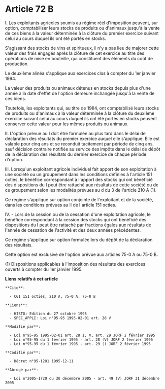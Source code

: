 # Article 72 B

I. Les exploitants agricoles soumis au régime réel d'imposition peuvent, sur option, comptabiliser leurs stocks de produits
ou d'animaux jusqu'à la vente de ces biens à la valeur déterminée à la clôture du premier exercice suivant celui au cours
duquel ils ont été portés en stocks.

S'agissant des stocks de vins et spiritueux, il n'y a pas lieu de majorer cette valeur des frais engagés après la clôture de
cet exercice au titre des opérations de mise en bouteille, qui constituent des éléments du coût de production.

Le deuxième alinéa s'applique aux exercices clos à compter du 1er janvier 1994.

La valeur des produits ou animaux détenus en stocks depuis plus d'une année à la date d'effet de l'option demeure inchangée
jusqu'à la vente de ces biens.

Toutefois, les exploitants qui, au titre de 1984, ont comptabilisé leurs stocks de produits ou d'animaux à la valeur
déterminée à la clôture du deuxième exercice suivant celui au cours duquel ils ont été portés en stocks peuvent conserver
cette valeur pour les mêmes produits ou animaux.

II. L'option prévue au I doit être formulée au plus tard dans le délai de déclaration des résultats du premier exercice
auquel elle s'applique. Elle est valable pour cinq ans et se reconduit tacitement par période de cinq ans, sauf décision
contraire notifiée au service des impôts dans le délai de dépôt de la déclaration des résultats du dernier exercice de chaque
période d'option.

III. Lorsqu'un exploitant agricole individuel fait apport de son exploitation à une société ou un groupement dans les
conditions définies à l'article 151 octies, le bénéfice correspondant à l'apport des stocks qui ont bénéficié des
dispositions du I peut être rattaché aux résultats de cette société ou de ce groupement selon les modalités prévues au d du 3
de l'article 210 A (1).

Ce régime s'applique sur option conjointe de l'exploitant et de la société, dans les conditions prévues au II de l'article
151 octies.

IV. - Lors de la cession ou de la cessation d'une exploitation agricole, le bénéfice correspondant à la cession des stocks
qui ont bénéficié des dispositions du I peut être rattaché par fractions égales aux résultats de l'année de cessation de
l'activité et des deux années précédentes.

Ce régime s'applique sur option formulée lors du dépôt de la déclaration des résultats.

Cette option est exclusive de l'option prévue aux articles 75-0 A ou 75-0 B.

(1) Dispositions applicables à l'imposition des résultats des exercices ouverts à compter du 1er janvier 1995.

**Liens relatifs à cet article**

	**Cite**:

	  - CGI 151 octies, 210 A, 75-0 A, 75-0 B

	**Liens**:

	  - HISTO: Edition du 27 octobre 1995
	  - SPEC_APPLI: Loi n°95-95 1995-02-01 art. 28 V

	**Modifié par**:

	  - Loi n°95-95 1995-02-01 art. 28 I, V, art. 29 JORF 2 février 1995
	  - Loi n°95-95 du 1 février 1995 - art. 28 (V) JORF 2 février 1995
	  - Loi n°95-95 du 1 février 1995 - art. 29 () JORF 2 février 1995

	**Codifié par**:

	  - Décret n°95-1281 1995-12-11

	**Abrogé par**:

	  - Loi n°2005-1720 du 30 décembre 2005 - art. 49 (V) JORF 31 décembre 2005
